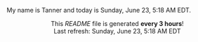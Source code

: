 My name is Tanner and today is Sunday, June 23, 5:18 AM EDT.

<p align="center">This <i>README</i> file is generated <b>every 3 hours</b>!</br>Last refresh: Sunday, June 23, 5:18 AM EDT<br /></p>
